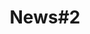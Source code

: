 ---
title: News#2
url: "/en/team_member_2/"
languageCode: "en"
image: "/Orsag.png"
text_title: "Ing. Filip Orsag, Ph.D. co-founder of the group 2010 – 2020"
text_content: "Filip began studying at BUT in 1996. In 2001 he graduated from the Faculty of Electrical Engineering and Computer Science BUT. During his MSc. studies he spent a year in Germany, studying and finishing his diploma thesis at the Fachhochschule Wiesbaden. Then, he started his Ph.D. studies, which he finished in 2004. After that he decided on an academic career and successfully applied for an assistant professor position at BUT. Since the time, Filip was studying for his master’s he has been interested in artificial intelligence. In the field of biometry he started performing research in speech recognition and later, speaker recognition, as well. In 2010 together with Martin, he co-funded the STRaDe research group and obtained a grant aimed at computer vision and later another grant aimed at robotics. These events changed the goals and field of Filip’s research areas from speech to applied artificial intelligence, mainly in the field of computer vision, the results of which are the sAOTS semi-autonomous optical tracking system and the RUDA robot. In December 2020, he decided to terminate the cooperation with STRaDe and left his position.
Phone: +420 541 141 195
E-mail: orsag@fit.vutbr.cz"
---